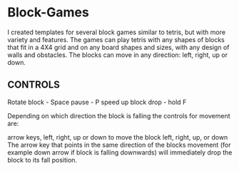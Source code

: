 # Block-Games

I created templates for several block games similar to tetris, but with more variety and features. The games can play tetris with any shapes of blocks that fit in a 4X4 grid and on any board shapes and sizes, with any design of walls and obstacles. The blocks can move in any direction: left, right, up or down.

CONTROLS
---------------

Rotate block - Space
pause - P
speed up block drop - hold F

Depending on which direction the block is falling the controls for movement are:

arrow keys, left, right, up or down to move the block left, right, up, or down
The arrow key that points in the same direction of the blocks movement (for example down arrow if block is falling downwards) will immediately drop the block to its fall position.
